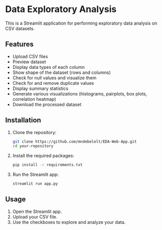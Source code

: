 # Data Exploratory Analysis

This is a Streamlit application for performing exploratory data analysis on CSV datasets. 

## Features

- Upload CSV files
- Preview dataset
- Display data types of each column
- Show shape of the dataset (rows and columns)
- Check for null values and visualize them
- Check for and remove duplicate values
- Display summary statistics
- Generate various visualizations (histograms, pairplots, box plots, correlation heatmap)
- Download the processed dataset

## Installation

1. Clone the repository:

    ```bash
    git clone https://github.com/mndebelelt/EDA-Web-App.git
    cd your-repository
    ```

2. Install the required packages:

    ```bash
    pip install -r requirements.txt
    ```

3. Run the Streamlit app:

    ```bash
    streamlit run app.py
    ```

## Usage

1. Open the Streamlit app.
2. Upload your CSV file.
3. Use the checkboxes to explore and analyze your data.

